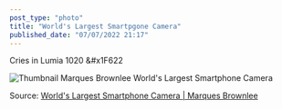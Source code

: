 ```yaml
---
post_type: "photo" 
title: "World's Largest Smartpgone Camera"
published_date: "07/07/2022 21:17"
---
```


Cries in Lumia 1020 <span>&#x1F622</span>

![Thumbnail Marques Brownlee World's Largest Smartphone Camera](https://yewtu.be/vi/lYPe4MsALk4/maxres.jpg)

Source: [World's Largest Smartphone Camera | Marques Brownlee](https://yewtu.be/embed/lYPe4MsALk4)
